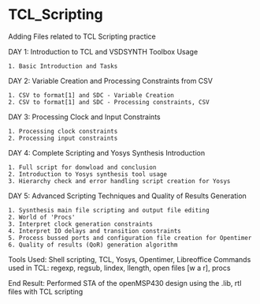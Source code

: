 # TCL_Scripting
Adding Files related to TCL Scripting practice

DAY 1: Introduction to TCL and VSDSYNTH Toolbox Usage

    1. Basic Introduction and Tasks

DAY 2: Variable Creation and Processing Constraints from CSV

    1. CSV to format[1] and SDC - Variable Creation
    2. CSV to format[1] and SDC - Processing constraints, CSV

DAY 3: Processing Clock and Input Constraints

    1. Processing clock constraints
    2. Processing input constraints

DAY 4: Complete Scripting and Yosys Synthesis Introduction

    1. Full script for donwload and conclusion
    2. Introduction to Yosys synthesis tool usage
    3. Hierarchy check and error handling script creation for Yosys

DAY 5: Advanced Scripting Techniques and Quality of Results Generation

    1. Sysnthesis main file scripting and output file editing
    2. World of 'Procs'
    3. Interpret clock generation constraints
    4. Interpret IO delays and transition constraints
    5. Process bussed ports and configuration file creation for Opentimer
    6. Quality of results (QoR) generation algorithm

Tools Used: Shell scripting, TCL, Yosys, Opentimer, Libreoffice
Commands used in TCL: regexp, regsub, lindex, llength, open files [w a r], procs

End Result: Performed STA of the openMSP430 design using the .lib, rtl files with TCL scripting

